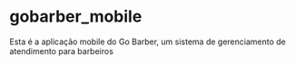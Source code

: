 # gobarber_mobile
Esta é a aplicação mobile do Go Barber, um sistema de gerenciamento de atendimento para barbeiros
